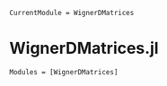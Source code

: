 ```@meta
CurrentModule = WignerDMatrices
```

# WignerDMatrices.jl

```@autodocs
Modules = [WignerDMatrices]
```